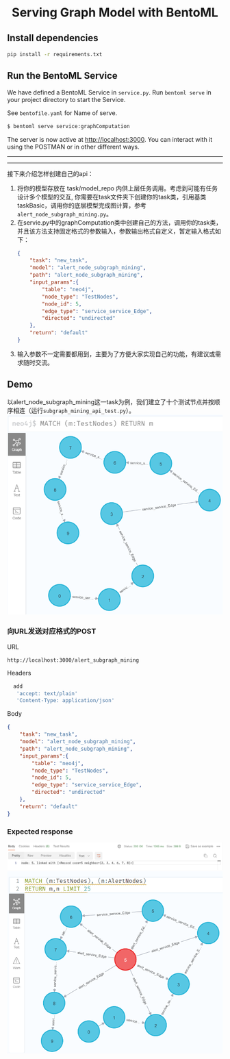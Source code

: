 <div align="center">
    <h1 align="center">Serving Graph Model with BentoML</h1>
</div>

## Install dependencies

```bash
pip install -r requirements.txt
```

## Run the BentoML Service

We have defined a BentoML Service in `service.py`. Run `bentoml serve` in your project directory to start the Service.

See `bentofile.yaml` for Name of serve.
```python
$ bentoml serve service:graphComputation
```

The server is now active at [http://localhost:3000](http://localhost:3000/). You can interact with it using the POSTMAN or in other different ways.

---
---

接下来介绍怎样创建自己的api：
1. 将你的模型存放在 task/model_repo 内供上层任务调用。考虑到可能有任务设计多个模型的交互, 你需要在task文件夹下创建你的task类，引用基类taskBasic，调用你的底层模型完成图计算，参考`alert_node_subgraph_mining.py`。 
2. 在servie.py中的graphComputation类中创建自己的方法，调用你的task类，并且该方法支持固定格式的参数输入，参数输出格式自定义，暂定输入格式如下：
    ```json
    {
        "task": "new_task",
        "model": "alert_node_subgraph_mining",
        "path": "alert_node_subgraph_mining",
        "input_params":{
            "table": "neo4j",
            "node_type": "TestNodes",
            "node_id": 5,
            "edge_type": "service_service_Edge",
            "directed": "undirected"
        },
        "return": "default"
    }
    ```
3. 输入参数不一定需要都用到，主要为了方便大家实现自己的功能，有建议或需求随时交流。


## Demo

以alert_node_subgraph_mining这一task为例，我们建立了十个测试节点并按顺序相连（运行`subgraph_mining_api_test.py`）。
![alt text](img/image-2.png)

### 向URL发送对应格式的POST

URL
```http
http://localhost:3000/alert_subgraph_mining
```
Headers
```bash
  add
   'accept: text/plain' 
   'Content-Type: application/json' 
   ```
Body
```json
{
    "task": "new_task",
    "model": "alert_node_subgraph_mining",
    "path": "alert_node_subgraph_mining",
    "input_params":{
        "table": "neo4j",
        "node_type": "TestNodes",
        "node_id": 5,
        "edge_type": "service_service_Edge",
        "directed": "undirected"
    },
    "return": "default"
}
```


### Expected response

![alt text](img/image.png)
![alt text](img/image-3.png)